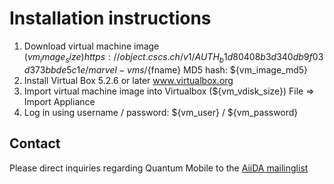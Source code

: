 # Installation instructions

 1. Download virtual machine image (${vm_image_size})
    https://object.cscs.ch/v1/AUTH_b1d80408b3d340db9f03d373bbde5c1e/marvel-vms/${fname}
    MD5 hash: ${vm_image_md5}
 2. Install Virtual Box 5.2.6 or later
    www.virtualbox.org
 3. Import virtual machine image into Virtualbox (${vm_vdisk_size})
    File => Import Appliance
 4. Log in using username / password: ${vm_user} / ${vm_password}

## Contact

Please direct inquiries regarding Quantum Mobile to the [AiiDA mailinglist](http://www.aiida.net/mailing-list/)
